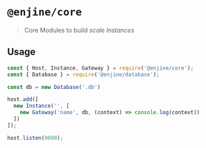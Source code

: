 # `@enjine/core`

> Core Modules to build *scale Instances*

## Usage

```js
const { Host, Instance, Gateway } = require('@enjine/core');
const { Database } = require('@enjine/database');

const db = new Database('.db')

host.add([
  new Instance('', [
    new Gateway('name', db, (context) => console.log(context))
  ])
]);

host.listen(9090);
```
